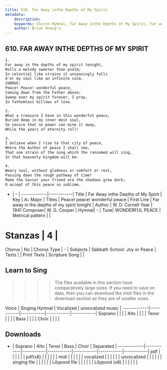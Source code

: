 ```yaml
---
title: 610. Far Away inthe Depths of My Spirit
metadata:
    description: 
    keywords: Church Hymnal, Far Away inthe Depths of My Spirit, Far away in the depths of my spirit tonight, Peace! peace! wonderful peace
    author: Brian Onang'o
---
```



## 610. FAR AWAY INTHE DEPTHS OF MY SPIRIT

```txt
1.
Far away in the depths of my spirit tonight,
Rolls a melody sweeter than psalm;
In celestial like strains it unceasingly falls
O'er my soul like an infinite calm.
CHORUS:
Peace! Peace! wonderful peace,
Coming down from the Father above;
Sweep over my spirit forever, I pray,
In fathomless billows of love.

2.
What a treasure I have in this wonderful peace,
Buried deep in my inner most soul,
So secure that no power can mine it away,
While the years of eternity roll!

3.
I believe when I rise to that city of peace,
Where the Author of peace I shall see,
That one strain of the song which the ransomed will sing,
In that heavenly kingdom will be-

4.
Weary soul, without gladness or comfort or rest,
Passing down the rough pathway of time!
Make the Savior your friend ere the shadows grow dark;
O accept of this peace so sublime.
```

- |   -  |
-------------|------------|
Title | Far Away inthe Depths of My Spirit |
Key | A♭ Major |
Titles | Peace! peace! wonderful peace |
First Line | Far away in the depths of my spirit tonight |
Author | W. D. Cornell
Year | 1941
Composer| W. G. Cooper |
Hymnal|  - |
Tune| WONDERFUL PEACE |
Metrical pattern | |
# Stanzas | 4 |
Chorus | No |
Chorus Type | - |
Subjects | Sabbath School: Joy or Peace |
Texts |  |
Print Texts | 
Scripture Song |  |
  
## Learn to Sing

>>>> The files available in this section have comparatively large sizes. If you need to save on data, then you can download the midi files in the download section as they are of smaller sizes.

Voice |  Singing Hymnal | Vocalized | unvocalized music |
-------------|------------|------------|------------|------------|
Soprano | | | |
Alto | | | |
Tenor | | | |
Bass | | | |
Choir | | | |

## Downloads

- |  Soprano | Alto | Tenor | Bass | Choir | Separated |
-------------|------------|------------|------------|------------|------------|------------|
pdf | | | | | |
pdf(x8) | | | | | |
midi | | | | | |
vocalized | | | | | |
unvocalized | | | | | |
singing file | | | | | |
Lilypond file | | | | | |
Lilypond (x8) | | | | | |
  